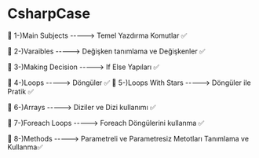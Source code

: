 # CsharpCase

📍 1-)Main Subjects    -----> Temel Yazdırma Komutlar ✅

📍 2-)Varaibles        -----> Değişken tanımlama ve Değişkenler ✅

📍 3-)Making Decision  -----> If Else Yapıları ✅

📍 4-)Loops            -----> Döngüler ✅
📍 5-)Loops With Stars -----> Döngüler ile Pratik ✅

📍 6-)Arrays           -----> Diziler ve Dizi kullanımı ✅

📍 7-)Foreach Loops    -----> Foreach Döngülerini kullanma ✅

📍 8-)Methods          ----->  Parametreli ve Parametresiz Metotları Tanımlama ve Kullanma✅

